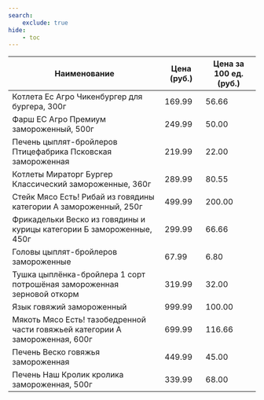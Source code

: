 ```yaml
---
search:
    exclude: true
hide:
    - toc
---
```


| Наименование | Цена (руб.) | Цена за 100 ед. (руб.) |
| -- | -- | -- |
| Котлета Ес Агро Чикенбургер для бургера, 300г | 169.99 | 56.66 |
| Фарш ЕС Агро Премиум замороженный, 500г | 249.99 | 50.00 |
| Печень цыплят-бройлеров Птицефабрика Псковская замороженная | 219.99 | 22.00 |
| Котлеты Мираторг  Бургер Классический замороженные, 360г | 289.99 | 80.55 |
| Стейк Мясо Есть! Рибай из говядины категории А замороженный, 250г | 499.99 | 200.00 |
| Фрикадельки Веско из говядины и курицы категории Б замороженные, 450г | 299.99 | 66.66 |
| Головы цыплят-бройлеров замороженные | 67.99 | 6.80 |
| Тушка цыплёнка-бройлера 1 сорт потрошёная замороженная зерновой откорм | 319.99 | 32.00 |
| Язык говяжий замороженный | 999.99 | 100.00 |
| Мякоть Мясо Есть! тазобедренной части говяжьей категории А замороженная, 600г | 699.99 | 116.66 |
| Печень Веско говяжья замороженная | 449.99 | 45.00 |
| Печень Наш Кролик кролика замороженная, 500г | 339.99 | 68.00 |
